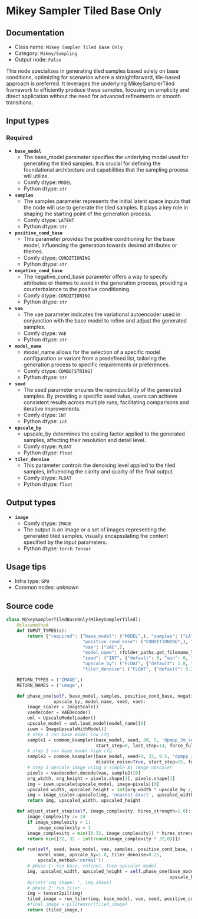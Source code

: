 # Mikey Sampler Tiled Base Only
## Documentation
- Class name: `Mikey Sampler Tiled Base Only`
- Category: `Mikey/Sampling`
- Output node: `False`

This node specializes in generating tiled samples based solely on base conditions, optimizing for scenarios where a straightforward, tile-based approach is preferred. It leverages the underlying MikeySamplerTiled framework to efficiently produce these samples, focusing on simplicity and direct application without the need for advanced refinements or smooth transitions.
## Input types
### Required
- **`base_model`**
    - The base_model parameter specifies the underlying model used for generating the tiled samples. It is crucial for defining the foundational architecture and capabilities that the sampling process will utilize.
    - Comfy dtype: `MODEL`
    - Python dtype: `str`
- **`samples`**
    - The samples parameter represents the initial latent space inputs that the node will use to generate the tiled samples. It plays a key role in shaping the starting point of the generation process.
    - Comfy dtype: `LATENT`
    - Python dtype: `str`
- **`positive_cond_base`**
    - This parameter provides the positive conditioning for the base model, influencing the generation towards desired attributes or themes.
    - Comfy dtype: `CONDITIONING`
    - Python dtype: `str`
- **`negative_cond_base`**
    - The negative_cond_base parameter offers a way to specify attributes or themes to avoid in the generation process, providing a counterbalance to the positive conditioning.
    - Comfy dtype: `CONDITIONING`
    - Python dtype: `str`
- **`vae`**
    - The vae parameter indicates the variational autoencoder used in conjunction with the base model to refine and adjust the generated samples.
    - Comfy dtype: `VAE`
    - Python dtype: `str`
- **`model_name`**
    - model_name allows for the selection of a specific model configuration or variant from a predefined list, tailoring the generation process to specific requirements or preferences.
    - Comfy dtype: `COMBO[STRING]`
    - Python dtype: `str`
- **`seed`**
    - The seed parameter ensures the reproducibility of the generated samples. By providing a specific seed value, users can achieve consistent results across multiple runs, facilitating comparisons and iterative improvements.
    - Comfy dtype: `INT`
    - Python dtype: `int`
- **`upscale_by`**
    - upscale_by determines the scaling factor applied to the generated samples, affecting their resolution and detail level.
    - Comfy dtype: `FLOAT`
    - Python dtype: `float`
- **`tiler_denoise`**
    - This parameter controls the denoising level applied to the tiled samples, influencing the clarity and quality of the final output.
    - Comfy dtype: `FLOAT`
    - Python dtype: `float`
## Output types
- **`image`**
    - Comfy dtype: `IMAGE`
    - The output is an image or a set of images representing the generated tiled samples, visually encapsulating the content specified by the input parameters.
    - Python dtype: `torch.Tensor`
## Usage tips
- Infra type: `GPU`
- Common nodes: unknown


## Source code
```python
class MikeySamplerTiledBaseOnly(MikeySamplerTiled):
    @classmethod
    def INPUT_TYPES(s):
        return {"required": {"base_model": ("MODEL",), "samples": ("LATENT",),
                             "positive_cond_base": ("CONDITIONING",), "negative_cond_base": ("CONDITIONING",),
                             "vae": ("VAE",),
                             "model_name": (folder_paths.get_filename_list("upscale_models"), ),
                             "seed": ("INT", {"default": 0, "min": 0, "max": 0xffffffffffffffff}),
                             "upscale_by": ("FLOAT", {"default": 1.0, "min": 0.1, "max": 10.0, "step": 0.1}),
                             "tiler_denoise": ("FLOAT", {"default": 0.25, "min": 0.0, "max": 1.0, "step": 0.05}),}}

    RETURN_TYPES = ('IMAGE',)
    RETURN_NAMES = ('image',)

    def phase_one(self, base_model, samples, positive_cond_base, negative_cond_base,
                  upscale_by, model_name, seed, vae):
        image_scaler = ImageScale()
        vaedecoder = VAEDecode()
        uml = UpscaleModelLoader()
        upscale_model = uml.load_model(model_name)[0]
        iuwm = ImageUpscaleWithModel()
        # step 1 run base model low cfg
        sample1 = common_ksampler(base_model, seed, 30, 5, 'dpmpp_3m_sde_gpu', 'exponential', positive_cond_base, negative_cond_base, samples,
                                  start_step=0, last_step=14, force_full_denoise=False)[0]
        # step 2 run base model high cfg
        sample2 = common_ksampler(base_model, seed+1, 32, 9.5, 'dpmpp_3m_sde_gpu', 'exponential', positive_cond_base, negative_cond_base, sample1,
                                  disable_noise=True, start_step=15, force_full_denoise=True)[0]
        # step 3 upscale image using a simple AI image upscaler
        pixels = vaedecoder.decode(vae, sample2)[0]
        org_width, org_height = pixels.shape[2], pixels.shape[1]
        img = iuwm.upscale(upscale_model, image=pixels)[0]
        upscaled_width, upscaled_height = int(org_width * upscale_by // 8 * 8), int(org_height * upscale_by // 8 * 8)
        img = image_scaler.upscale(img, 'nearest-exact', upscaled_width, upscaled_height, 'center')[0]
        return img, upscaled_width, upscaled_height

    def adjust_start_step(self, image_complexity, hires_strength=1.0):
        image_complexity /= 24
        if image_complexity > 1:
            image_complexity = 1
        image_complexity = min([0.55, image_complexity]) * hires_strength
        return min([32, 32 - int(round(image_complexity * 32,0))])

    def run(self, seed, base_model, vae, samples, positive_cond_base, negative_cond_base,
            model_name, upscale_by=1.0, tiler_denoise=0.25,
            upscale_method='normal'):
        # phase 1: run base, refiner, then upscaler model
        img, upscaled_width, upscaled_height = self.phase_one(base_model, samples, positive_cond_base, negative_cond_base,
                                                              upscale_by, model_name, seed, vae)
        #print('img shape: ', img.shape)
        # phase 2: run tiler
        img = tensor2pil(img)
        tiled_image = run_tiler(img, base_model, vae, seed, positive_cond_base, negative_cond_base, tiler_denoise)
        #final_image = pil2tensor(tiled_image)
        return (tiled_image,)

```
